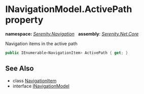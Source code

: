 # INavigationModel.ActivePath property
**namespace:** *[Serenity.Navigation](../../README.md#serenity.navigation-namespace)*   **assembly**: *[Serenity.Net.Core](../../README.md)*

Navigation items in the active path

```csharp
public IEnumerable<NavigationItem> ActivePath { get; }
```

## See Also

* class [NavigationItem](../NavigationItem.md)
* interface [INavigationModel](../INavigationModel.md)